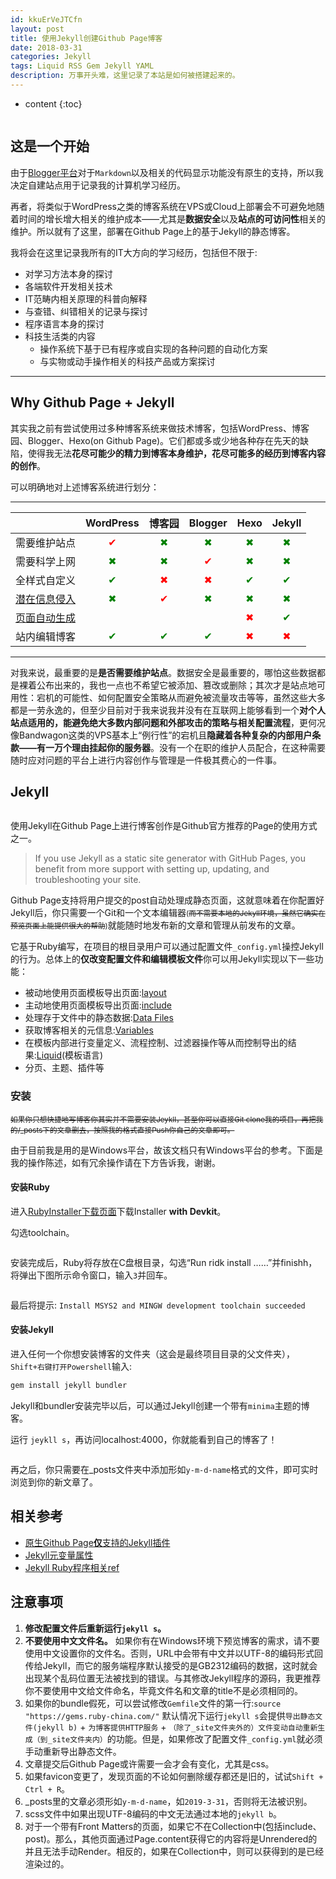```yaml
---
id: kkuErVeJTCfn
layout: post
title: 使用Jekyll创建Github Page博客
date: 2018-03-31
categories: Jekyll
tags: Liquid RSS Gem Jekyll YAML
description: 万事开头难，这里记录了本站是如何被搭建起来的。
---
```



* content
{:toc}


<!-- 这是我的第一个代码显示脚本 -- <script>demo_js.EmbedDemo("89798dasoid")</script> -->

<center><img alt title src="/image/2019/03/31/building_website.svg"></center>

## 这是一个开始

由于[Blogger平台](https://caihuashuai.blogspot.com/)对于`Markdown`以及相关的代码显示功能没有原生的支持，所以我决定自建站点用于记录我的计算机学习经历。

再者，将类似于WordPress之类的博客系统在VPS或Cloud上部署会不可避免地随着时间的增长增大相关的维护成本——尤其是**数据安全**以及**站点的可访问性**相关的维护。所以就有了这里，部署在Github Page上的基于Jekyll的静态博客。

我将会在这里记录我所有的IT大方向的学习经历，包括但不限于:

* 对学习方法本身的探讨
* 各端软件开发相关技术
* IT范畴内相关原理的科普向解释
* 与查错、纠错相关的记录与探讨
* 程序语言本身的探讨
* 科技生活类的内容
    * 操作系统下基于已有程序或自实现的各种问题的自动化方案
    * 与实物或动手操作相关的科技产品或方案探讨
___

## Why Github Page + Jekyll

其实我之前有尝试使用过多种博客系统来做技术博客，包括WordPress、博客园、Blogger、Hexo(on Github Page)。它们都或多或少地各种存在先天的缺陷，使得我无法**花尽可能少的精力到博客本身维护，花尽可能多的经历到博客内容的创作**。

可以明确地对上述博客系统进行划分：

----------

<table class="not_extern">
  <thead>
    <tr>
      <th>&nbsp;</th>
      <th>WordPress</th>
      <th>博客园</th>
      <th>Blogger</th>
      <th>Hexo</th>
      <th>Jekyll</th>
    </tr>
  </thead>
  <tbody>
    <tr>
      <td><center>需要维护站点</center></td>
      <td><center style="color:red">✔</center></td>
      <td><center style="color:green">✖</center></td>
      <td><center style="color:green">✖</center></td>
      <td><center style="color:green">✖</center></td>
      <td><center style="color:green">✖</center></td>
    </tr>
    <tr>
      <td><center>需要科学上网</center></td>
      <td><center style="color:green">✖</center></td>
      <td><center style="color:green">✖</center></td>
      <td><center style="color:red">✔</center></td>
      <td><center style="color:green">✖</center></td>
      <td><center style="color:green">✖</center></td>
    </tr>
    <tr>
      <td><center>全样式自定义</center></td>
      <td><center style="color:green">✔</center></td>
      <td><center style="color:red">✖</center></td>
      <td><center style="color:red">✖</center></td>
      <td><center style="color:green">✔</center></td>
      <td><center style="color:green">✔</center></td>
    </tr>
    <tr>
      <td><center><span title="广告、社交关系等" style="text-decoration:underline;">潜在信息侵入</span></center></td>
      <td><center style="color:green">✖</center></td>
      <td><center style="color:red">✔</center></td>
      <td><center style="color:green">✖</center></td>
      <td><center style="color:green">✖</center></td>
      <td><center style="color:green">✖</center></td>
    </tr>
    <tr>
      <td><center><span title="Github Page支持自动生成静态页面" style="text-decoration:underline;">页面自动生成</span></center></td>
      <td>&nbsp;</td>
      <td>&nbsp;</td>
      <td>&nbsp;</td>
      <td><center style="color:red">✖</center></td>
      <td><center style="color:green">✔</center></td>
    </tr>
    <tr>
      <td><center>站内编辑博客</center></td>
      <td><center style="color:green">✔</center></td>
      <td><center style="color:green">✔</center></td>
      <td><center style="color:green">✔</center></td>
      <td><center style="color:red">✖</center></td>
      <td><center style="color:red">✖</center></td>
    </tr>
  </tbody>
</table>

----------

对我来说，最重要的是**是否需要维护站点**。数据安全是最重要的，哪怕这些数据都是裸着公布出来的，我也一点也不希望它被添加、篡改或删除；其次才是站点地可用性：宕机的可能性、如何配置安全策略从而避免被流量攻击等等，虽然这些大多都是一劳永逸的，但至少目前对于我来说我并没有在互联网上能够看到一个**对个人站点适用的，能避免绝大多数内部问题和外部攻击的策略与相关配置流程**，更何况像Bandwagon这类的VPS基本上“例行性”的宕机且**隐藏着各种复杂的内部用户条款——有一万个理由挂起你的服务器**。没有一个在职的维护人员配合，在这种需要随时应对问题的平台上进行内容创作与管理是一件极其费心的一件事。



## Jekyll

<center><img alt title src="/image/2019/03/31/logo-2x.png"></center>

使用Jekyll在Github Page上进行博客创作是Github官方推荐的Page的使用方式之一。

> If you use Jekyll as a static site generator with GitHub Pages, you benefit from more support with setting up, updating, and troubleshooting your site.


Github Page支持将用户提交的post自动处理成静态页面，这就意味着在你配置好Jekyll后，你只需要一个Git和一个文本编辑器<small>(~~而不需要本地的Jekyll环境，虽然它确实在预览页面上能提供很大的帮助~~)</small>就能随时地发布新的文章和管理从前发布的文章。

它基于Ruby编写，在项目的根目录用户可以通过配置文件`_config.yml`操控Jekyll的行为。总体上的**仅改变配置文件和编辑模板文件**你可以用Jekyll实现以下一些功能：

* 被动地使用页面模板导出页面:[layout](https://jekyllrb.com/docs/layouts/)
* 主动地使用页面模板导出页面:[include](https://jekyllrb.com/docs/includes/)
* 处理存于文件中的静态数据:[Data Files](https://jekyllrb.com/docs/datafiles/)
* 获取博客相关的元信息:[Variables](https://jekyllrb.com/docs/variables/)
* 在模板内部进行变量定义、流程控制、过滤器操作等从而控制导出的结果:[Liquid](https://jekyllrb.com/docs/liquid/)(模板语言)
* 分页、主题、插件等

### 安装

<small>~~如果你只想快捷地写博客你其实并不需要安装Jeykll，甚至你可以直接Git clone我的项目，再把我的/_posts下的文章删去，按照我的格式直接Push你自己的文章即可。~~ </small>

由于目前我是用的是Windows平台，故该文档只有Windows平台的参考。下面是我的操作陈述，如有冗余操作请在下方告诉我，谢谢。

#### 安装Ruby

进入[RubyInstaller下载页面](https://www.ruby-lang.org/en/downloads/)下载Installer **with Devkit**。

勾选toolchain。
<center><img alt title src="/image/2019/03/31/1554021299.jpg"></center>

安装完成后，Ruby将存放在C盘根目录，勾选“Run ridk install ……”并finishh，将弹出下图所示命令窗口，输入`3`并回车。
<center><img alt title src="/image/2019/03/31/Snipaste_2019-03-31_16-39-33.png"></center>

最后将提示: `Install MSYS2 and MINGW development toolchain succeeded`

#### 安装Jekyll 
进入任何一个你想安装博客的文件夹（这会是最终项目目录的父文件夹），`Shift+右键打开Powershell`输入:
```powershell
gem install jekyll bundler
```
Jekyll和bundler安装完毕以后，可以通过Jekyll创建一个带有`minima`主题的博客。

运行 `jeykll s`，再访问localhost:4000，你就能看到自己的博客了！
<center><img alt title src="/image/2019/03/31/Snipaste_2019-03-31_17-21-34.png"></center>

再之后，你只需要在_posts文件夹中添加形如`y-m-d-name`格式的文件，即可实时浏览到你的新文章了。


## 相关参考

* [原生Github Page**仅**支持的Jekyll插件](https://help.github.com/en/articles/configuring-jekyll-plugins)
* [Jekyll元变量属性](https://jekyllrb.com/docs/variables/)
* [Jekyll Ruby程序相关ref](https://www.rubydoc.info/github/mojombo/jekyll/Jekyll)
  

## 注意事项

1. **修改配置文件后重新运行`jekyll s`。**
2. **不要使用中文文件名。**
如果你有在Windows环境下预览博客的需求，请不要使用中文设置你的文件名。否则，URL中会带有中文并以UTF-8的编码形式回传给Jekyll，而它的服务端程序默认接受的是GB2312编码的数据，这时就会出现某个乱码位置无法被找到的错误。与其修改Jekyll程序的源码，我更推荐你不要使用中文给文件命名，毕竟文件名和文章的title不是必须相同的。
3. 如果你的bundle假死，可以尝试修改`Gemfile`文件的第一行:`source "https://gems.ruby-china.com/"`
默认情况下运行`jekyll s`会提供`导出静态文件(jekyll b)` + `为博客提供HTTP服务` + `（除了_site文件夹外的）文件变动自动重新生成（到_site文件夹内）`的功能。但是，如果修改了配置文件`_config.yml`就必须手动重新导出静态文件。
4. 文章提交后Github Page或许需要一会才会有变化，尤其是css。
5. 如果favicon变更了，发现页面的不论如何删除缓存都还是旧的，试试`Shift + Ctrl + R`。
6. _posts里的文章必须形如`y-m-d-name`，如`2019-3-31`，否则将无法被识别。
7. scss文件中如果出现UTF-8编码的中文无法通过本地的`jekyll b`。
8. 对于一个带有Front Matters的页面，如果它不在Collection中(包括include、post)。那么，其他页面通过Page.content获得它的内容将是Unrendered的并且无法手动Render。相反的，如果在Collection中，则可以获得到的是已经渲染过的。